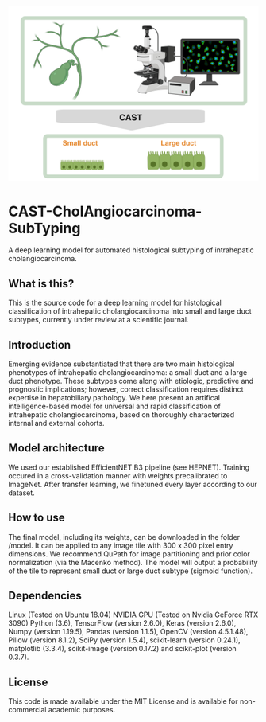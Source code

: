 ![CAST](CAST.jpeg)


# CAST-CholAngiocarcinoma-SubTyping
A deep learning model for automated histological subtyping of intrahepatic cholangiocarcinoma.

## What is this?
This is the source code for a deep learning model for histological classification of intrahepatic cholangiocarcinoma into small and large duct subtypes, currently under review at a scientific journal.

## Introduction
Emerging evidence substantiated that there are two main histological phenotypes of intrahepatic cholangiocarcinoma: a small duct and a large duct phenotype. These subtypes come along with etiologic, predictive and prognostic implications; however, correct classification requires distinct expertise in hepatobiliary pathology. We here present an artifical intelligence-based model for universal and rapid classification of intrahepatic cholangiocarcinoma, based on thoroughly characterized internal and external cohorts.

## Model architecture
We used our established EfficientNET B3 pipeline (see HEPNET). Training occured in a cross-validation manner with weights precalibrated to ImageNet. After transfer learning, we finetuned every layer according to our dataset.

## How to use
The final model, including its weights, can be downloaded in the folder /model. It can be applied to any image tile with 300 x 300 pixel entry dimensions. We recommend QuPath for image partitioning and prior color normalization (via the Macenko method). The model will output a probability of the tile to represent small duct or large duct subtype (sigmoid function).

## Dependencies
Linux (Tested on Ubuntu 18.04)
NVIDIA GPU (Tested on Nvidia GeForce RTX 3090)
Python (3.6), TensorFlow (version 2.6.0), Keras (version 2.6.0), Numpy (version 1.19.5), Pandas (version 1.1.5), OpenCV (version 4.5.1.48), Pillow (version 8.1.2), SciPy (version 1.5.4), scikit-learn (version 0.24.1), matplotlib (3.3.4), scikit-image (version 0.17.2) and scikit-plot (version 0.3.7).

## License
This code is made available under the MIT License and is available for non-commercial academic purposes.
